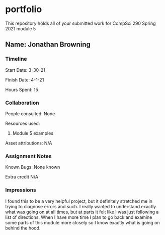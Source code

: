 # portfolio

This repository holds all of your submitted work for CompSci 290 Spring 2021 module 5

## Name: Jonathan Browning

### Timeline

Start Date: 3-30-21

Finish Date: 4-1-21

Hours Spent: 15


### Collaboration

People consulted:
None

Resources used:
1. Module 5 examples

Asset attributions:
N/A

### Assignment Notes

Known Bugs:
None known

Extra credit
N/A

### Impressions
I found this to be a very helpful project, but it definitely stretched me in trying to diagnose errors and such.
I really wanted to understand exactly what was going on at all times, but at parts it felt like I was 
just following a list of directions. When I have more time I plan to go back and examine some parts of this 
module more closely so I know exactly what is going on behind the hood.